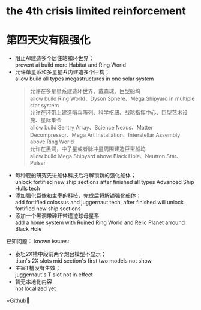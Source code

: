 # the 4th crisis limited reinforcement
# 第四天灾有限强化

- 阻止AI建造多个居住站和环世界；  
  prevent ai build more Habitat and Ring World
- 允许单星系和多星星系内建造多个巨构；  
  allow build all types megastructures in one solar system
	> 允许在多星星系建造环世界、戴森球、巨型船坞  
      allow build Ring World、Dyson Sphere、Mega Shipyard in multiple star system  
	> 允许在环带上建造哨兵阵列、科学枢纽、战略指挥中心、巨型艺术设施、星际集会  
      allow build Sentry Array、Science Nexus、Matter Decompressor、Mega Art Installation、Interstellar Assembly above Ring World  
	> 允许在黑洞，中子星或者脉冲星周围建造巨型船坞  
      allow build Mega Shipyard above Black Hole、Neutron Star、Pulsar  
- 每种舰船研究先进船体科技后将解锁新的强化船体；  
  unlock fortified new ship sections after finished all types Advanced Ship Hulls tech
- 添加强化巨像和主宰的科技，完成后将解锁强化船体；  
  add fortified colossus and juggernaut tech, after finished will unlock fortified new ship sections
- 添加一个黑洞带碎环带遗迹球母星系  
  add a home system with Ruined Ring World and Relic Planet arround Black Hole

已知问题：
known issues:
- 泰坦2X槽中段前两个炮台模型不显示；  
  titan's 2X slots mid section's first two models not show
- 主宰T槽没有生效；  
  juggernaut's T slot not in effect
- 暂无本地化内容  
  not localized yet

[⭐Github🌟](https://github.com/Diadormu/4th_crisis_plus)
